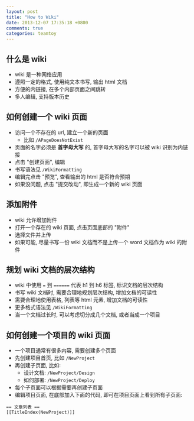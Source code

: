 ```yaml
---
layout: post
title: "How to Wiki"
date: 2013-12-07 17:35:18 +0800
comments: true
categories: teamtoy
---
```

## 什么是 wiki
* wiki 是一种网络应用
* 遵照一定的格式, 使用纯文本书写, 输出 html 文档
* 方便的内链接, 在多个内部页面之间跳转
* 多人编辑, 支持版本历史

## 如何创建一个 wiki 页面
* 访问一个不存在的 url, 建立一个新的页面
  * 比如 ```/APageDoesNotExist```
* 页面的名字必须是 **首字母大写** 的, 首字母大写的名字可以被 wiki 识别为内链接
* 点击 "创建页面", 编辑
* 书写语法见 ```/WikiFormatting```
* 编辑完点击 "预览", 查看输出的 html 是否符合预期
* 如果没问题, 点击 "提交改动", 即生成一个新的 wiki 页面
<!-- more -->

## 添加附件
* wiki 允许增加附件
* 打开一个存在的 wiki 页面, 点击页面底部的 "附件"
* 选择文件并上传
* 如果可能, 尽量书写一份 wiki 文档而不是上传一个 word 文档作为 wiki 的附件

## 规划 wiki 文档的层次结构
* wiki 中使用 ```=``` 到 ```======``` 代表 h1 到 h6 标签, 标识文档的层次结构
* 书写 wiki 文档时, 需要合理地规划层次结构, 增加文档的可读性
* 需要合理地使用表格, 列表等 html 元素, 增加文档的可读性
* 更多格式语法见 ```/WikiFormatting```
* 当一个文档过长时, 可以考虑切分成几个文档, 或者当成一个项目

## 如何创建一个项目的 wiki 页面
* 一个项目通常有很多内容, 需要创建多个页面
* 先创建项目首页, 比如 ```/NewProject```
* 再创建子页面, 比如:
  * 设计文档: ```/NewProject/Design```
  * 如何部署: ```/NewProject/Deploy```
* 每个子页面可以根据需要再创建子页面
* 编辑项目页面, 在底部加入下面的代码, 即可在项目页面上看到所有子页面:
<pre><code>== 文章列表 ==
[[TitleIndex(NewProject)]]
</code></pre>
